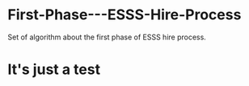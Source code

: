 # First-Phase---ESSS-Hire-Process
Set of algorithm about the first phase of ESSS hire process.

# It's just a test
